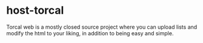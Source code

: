 # host-torcal
Torcal web is a mostly closed source project where you can upload lists and modify the html to your liking, in addition to being easy and simple.
